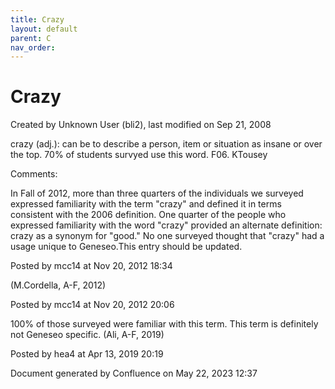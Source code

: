```yaml
---
title: Crazy
layout: default
parent: C
nav_order:
---
```


# Crazy

Created by  Unknown User (bli2), last modified on Sep 21, 2008

crazy (adj.): can be to describe a person, item or situation as insane or over the top. 70% of students survyed use this word. F06. KTousey

Comments:

In Fall of 2012, more than three quarters of the individuals we surveyed expressed familiarity with the term &quot;crazy&quot; and defined it in terms consistent with the 2006 definition. One quarter of the people who expressed familiarity with the word &quot;crazy&quot; provided an alternate definition: crazy as a synonym for &quot;good.&quot; No one surveyed thought that &quot;crazy&quot; had a usage unique to Geneseo.This entry should be updated. 

Posted by mcc14 at Nov 20, 2012 18:34

(M.Cordella, A-F, 2012)

Posted by mcc14 at Nov 20, 2012 20:06

100% of those surveyed were familiar with this term. This term is definitely not Geneseo specific. (Ali, A-F, 2019)

Posted by hea4 at Apr 13, 2019 20:19

Document generated by Confluence on May 22, 2023 12:37


